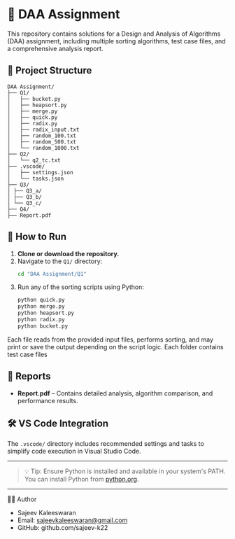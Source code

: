 
# 📘 DAA Assignment

This repository contains solutions for a Design and Analysis of Algorithms (DAA) assignment, including multiple sorting algorithms, test case files, and a comprehensive analysis report.

## 📁 Project Structure

```
DAA Assignment/
├── Q1/
│   ├── bucket.py
│   ├── heapsort.py
│   ├── merge.py
│   ├── quick.py
│   ├── radix.py
│   ├── radix_input.txt
│   ├── random_100.txt
│   ├── random_500.txt
│   └── random_1000.txt
├── Q2/
│   └── q2_tc.txt
├── .vscode/
│   ├── settings.json
│   └── tasks.json
├── Q3/
│ ├── Q3_a/
│ ├── Q3_b/
│ └── Q3_c/
├── Q4/
├── Report.pdf

```

## 🔧 How to Run

1. **Clone or download the repository.**
2. Navigate to the `Q1/` directory:
   ```bash
   cd "DAA Assignment/Q1"
   ```
3. Run any of the sorting scripts using Python:
   ```bash
   python quick.py
   python merge.py
   python heapsort.py
   python radix.py
   python bucket.py
   ```



Each file reads from the provided input files, performs sorting, and may print or save the output depending on the script logic.
Each folder contains test case files

## 📄 Reports

- **Report.pdf** – Contains detailed analysis, algorithm comparison, and performance results.

## 🛠 VS Code Integration

The `.vscode/` directory includes recommended settings and tasks to simplify code execution in Visual Studio Code.

---

> 💡 Tip: Ensure Python is installed and available in your system's PATH. You can install Python from [python.org](https://www.python.org/).

------------------------------------------------------------------------------------------------
👨‍💻 Author

- Sajeev Kaleeswaran
- Email: sajeevkaleeswaran@gmail.com
- GitHub: github.com/sajeev-k22
